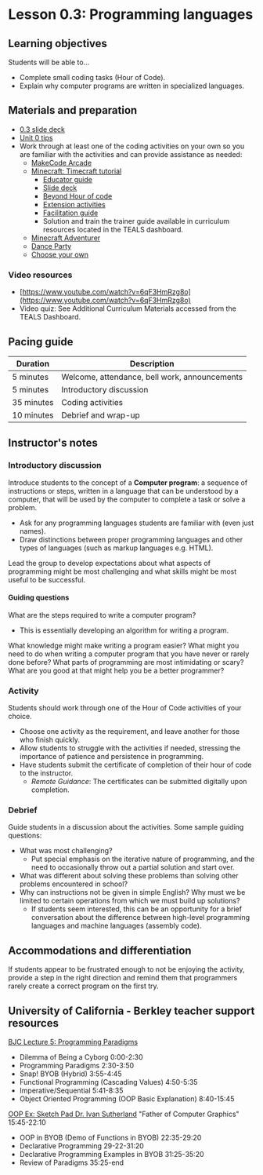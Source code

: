# Lesson 0.3: Programming languages

## Learning objectives

Students will be able to...

* Complete small coding tasks (Hour of Code).
* Explain why computer programs are written in specialized languages.

## Materials and preparation

* [0.3 slide deck](https://github.com/TEALSK12/introduction-to-computer-science/raw/master/slidedecks/TEALS%20SNAP%200.3.pptx)
* [Unit 0 tips](unit_0_tips.md)
* Work through at least one of the coding activities on your own so you are familiar with the activities and can provide assistance as needed:
  * [MakeCode Arcade](https://arcade.makecode.com/hour-of-code)
  * [Minecraft: Timecraft tutorial](https://aka.ms/HOC21trailerbuild)
    * [Educator guide](https://aka.ms/HOC21educatorguide)
    * [Slide deck](https://aka.ms/HOC2021presentationslides)
    * [Beyond Hour of code](https://aka.ms/HOC2021beyondhoclessons)
    * [Extension activities](https://aka.ms/HOC21extensionactivities)
    * [Facilitation guide](https://education.microsoft.com/en-us/course/abb0ebf3/overview)
    * Solution and train the trainer guide available in curriculum resources located in the TEALS dashboard.
  * [Minecraft Adventurer](https://studio.code.org/s/mc/stage/1/puzzle/1)
  * [Dance Party](https://studio.code.org/s/dance-2019/lessons/1/levels/1)
  * [Choose your own](https://hourofcode.com/us/learn)

### Video resources

* [https://www.youtube.com/watch?v=6qF3HmRzg8o](https://www.youtube.com/watch?v=6qF3HmRzg8o)
* Video quiz: See Additional Curriculum Materials accessed from the TEALS Dashboard.

## Pacing guide

| Duration   | Description                                   |
| --------- | -------------------------------------------- |
| 5 minutes  | Welcome, attendance, bell work, announcements |
| 5 minutes  | Introductory discussion                       |
| 35 minutes | Coding activities                             |
| 10 minutes | Debrief and wrap-up                           |

## Instructor's notes

### Introductory discussion

Introduce students to the concept of a **Computer program**: a sequence of instructions or steps, written in a language that can be understood by a computer, that will be used by the computer to complete a task or solve a problem.

* Ask for any programming languages students are familiar with (even just names).
* Draw distinctions between proper programming languages and other types of languages (such as markup languages e.g. HTML).

Lead the group to develop expectations about what aspects of programming might be most challenging and what skills might be most useful to be successful.

#### Guiding questions

What are the steps required to write a computer program?

* This is essentially developing an algorithm for writing a program.

What knowledge might make writing a program easier?
What might you need to do when writing a computer program that you have never or rarely done before?
What parts of programming are most intimidating or scary?
What are you good at that might help you be a better programmer?

### Activity

Students should work through one of the Hour of Code activities of your choice.

* Choose one activity as the requirement, and leave another for those who finish quickly.
* Allow students to struggle with the activities if needed, stressing the importance of patience and persistence in programming.
* Have students submit the certificate of completion of their hour of code to the instructor.
  * _Remote Guidance_: The certificates can be submitted digitally upon completion.

### Debrief

Guide students in a discussion about the activities. Some sample guiding questions:

* What was most challenging?
  * Put special emphasis on the iterative nature of programming, and the need to occasionally throw out a partial solution and start over.
* What was different about solving these problems than solving other problems encountered in school?
* Why can instructions not be given in simple English? Why must we be limited to certain operations from which we must build up solutions?
  * If students seem interested, this can be an opportunity for a brief conversation about the difference between high-level programming languages and machine languages (assembly code).

## Accommodations and differentiation

If students appear to be frustrated enough to not be enjoying the activity, provide a step in the right direction and remind them that programmers rarely create a correct program on the first try.

## University of California - Berkley teacher support resources

[BJC Lecture 5: Programming Paradigms](https://www.youtube.com/watch?v=_4ScHcLvQnw)

* Dilemma of Being a Cyborg 0:00-2:30
* Programming Paradigms 2:30-3:50
* Snap! BYOB (Hybrid) 3:55-4:45
* Functional Programming (Cascading Values) 4:50-5:35
* Imperative/Sequential 5:41-8:35
* Object Oriented Programming (OOP Basic Explanation) 8:40-15:45

[OOP Ex: Sketch Pad Dr. Ivan Sutherland](http://www.youtube.com/watch?v=_4ScHcLvQnw&t=15m45s) "Father of Computer Graphics" 15:45-22:10

* OOP in BYOB (Demo of Functions in BYOB) 22:35-29:20
* Declarative Programming 29-22-31:20
* Declarative Programming Examples in BYOB 31:25-35:20
* Review of Paradigms 35:25-end
